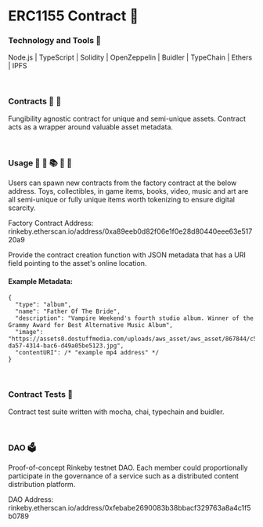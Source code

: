 # ERC1155 Contract 📄

### Technology and Tools 🧰

Node.js | TypeScript | Solidity | OpenZeppelin | Buidler | TypeChain | Ethers | IPFS

<br>

### Contracts 🔏 🍬

Fungibility agnostic contract for unique and semi-unique assets. Contract acts as a wrapper around valuable asset metadata.

<br>

### Usage 👾 🧸 📚 🎥 🎨

Users can spawn new contracts from the factory contract at the below address. Toys, collectibles, in game items, books, video, music and art are all semi-unique or fully unique items worth tokenizing to ensure digital scarcity.

Factory Contract Address: rinkeby.etherscan.io/address/0xa89eeb0d82f06e1f0e28d80440eee63e51720a9

Provide the contract creation function with JSON metadata that has a URI field pointing to the asset's online location.

#### Example Metadata:

```
{
  "type": "album",
  "name": "Father Of The Bride",
  "description": "Vampire Weekend's fourth studio album. Winner of the Grammy Award for Best Alternative Music Album",
  "image": "https://assets0.dostuffmedia.com/uploads/aws_asset/aws_asset/867844/c5989562-da57-4314-bac6-d49a05be5123.jpg",
  "contentURI": /* "example mp4 address" */
}
```

<br>

### Contract Tests 🧪

Contract test suite written with mocha, chai, typechain and buidler.

<br>

### DAO 🗳️

Proof-of-concept Rinkeby testnet DAO. Each member could proportionally participate in the governance of a service such as a distributed content distribution platform.

DAO Address: rinkeby.etherscan.io/address/0xfebabe2690083b38bbacf329763a8a4c1f5b0789
